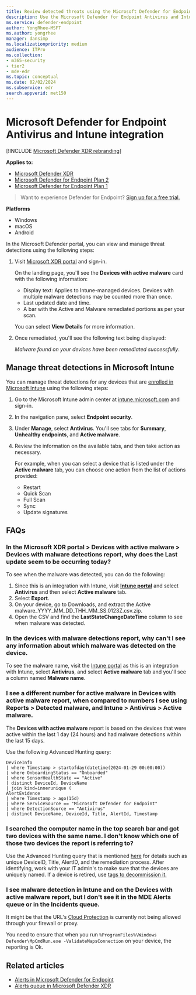 ```yaml
---
title: Review detected threats using the Microsoft Defender for Endpoint Antivirus and Intune integration
description: Use the Microsoft Defender for Endpoint Antivirus and Intune integration to view and manage threat detections.
ms.service: defender-endpoint
author: YongRhee-MSFT
ms.author: yongrhee
manager: dansimp
ms.localizationpriority: medium
audience: ITPro
ms.collection:
- m365-security
- tier2
- mde-edr
ms.topic: conceptual
ms.date: 02/02/2024
ms.subservice: edr
search.appverid: met150
---
```


# Microsoft Defender for Endpoint Antivirus and Intune integration

[!INCLUDE [Microsoft Defender XDR rebranding](../includes/microsoft-defender.md)]

**Applies to:**

- [Microsoft Defender XDR](/defender-xdr)
- [Microsoft Defender for Endpoint Plan 2](microsoft-defender-endpoint.md)
- [Microsoft Defender for Endpoint Plan 1](microsoft-defender-endpoint.md)

> Want to experience Defender for Endpoint? [Sign up for a free trial.](https://signup.microsoft.com/create-account/signup?products=7f379fee-c4f9-4278-b0a1-e4c8c2fcdf7e&ru=https://aka.ms/MDEp2OpenTrial?ocid=docs-wdatp-investigatealerts-abovefoldlink)

**Platforms**

- Windows
- macOS
- Android

In the Microsoft Defender portal, you can view and manage threat detections using the following steps:

1. Visit [Microsoft XDR portal](https://security.microsoft.com/) and sign-in.

    On the landing page, you'll see the **Devices with active malware** card with the following information:

    - Display text: Applies to Intune-managed devices. Devices with multiple malware detections may be counted more than once.
    - Last updated date and time.
    - A bar with the Active and Malware remediated portions as per your scan.

    You can select **View Details** for more information.

2. Once remediated, you'll see the following text being displayed:

    *Malware found on your devices have been remediated successfully*.

## Manage threat detections in Microsoft Intune

You can manage threat detections for any devices that are [enrolled in Microsoft Intune](/mem/intune/enrollment/windows-enrollment-methods) using the following steps:

1. Go to the Microsoft Intune admin center at [intune.microsoft.com](https://intune.microsoft.com) and sign-in.

2. In the navigation pane, select **Endpoint security**.

3. Under **Manage**, select **Antivirus**. You'll see tabs for **Summary**, **Unhealthy endpoints**, and **Active malware**.

4. Review the information on the available tabs, and then take action as necessary.

    For example, when you can select a device that is listed under the **Active malware** tab, you can choose one action from the list of actions provided:
     - Restart
     - Quick Scan
     - Full Scan
     - Sync
     - Update signatures

## FAQs

### In the Microsoft XDR portal > Devices with active malware > Devices with malware detections report, why does the Last update seem to be occurring today?

To see when the malware was detected, you can do the following:

1. Since this is an integration with Intune, visit [**Intune portal**](https://intune.microsoft.com) and select **Antivirus** and then select **Active malware** tab.
2. Select **Export**.
3. On your device, go to Downloads, and extract the Active malware_YYYY_MM_DD_THH_MM_SS.0123Z.csv.zip.
4. Open the CSV and find the **LastStateChangeDateTime** column to see when malware was detected.

### In the devices with malware detections report, why can't I see any information about which malware was detected on the device.

To see the malware name, visit the [Intune portal](https://intune.microsoft.com) as this is an integration with Intune, select **Antivirus**,  and select **Active malware** tab and you'll see a column named **Malware name**.

### I see a different number for active malware in Devices with active malware report, when compared to numbers I see using Reports > Detected malware, and Intune > Antivirus > Active malware.

The **Devices with active malware** report is based on the devices that were active within the last 1 day (24 hours) and had malware detections within the last 15 days.

Use the following Advanced Hunting query:

```kusto
DeviceInfo
| where Timestamp > startofday(datetime(2024-01-29 00:00:00))
| where OnboardingStatus == "Onboarded"
| where SensorHealthState == "Active"
| distinct DeviceId, DeviceName
| join kind=innerunique (
AlertEvidence
| where Timestamp > ago(15d)
| where ServiceSource == "Microsoft Defender for Endpoint"
| where DetectionSource == "Antivirus"
| distinct DeviceName, DeviceId, Title, AlertId, Timestamp
```

### I searched the computer name in the top search bar and got two devices with the same name. I don't know which one of those two devices the report is referring to?

Use the Advanced Hunting query that is mentioned [here](#i-see-a-different-number-for-active-malware-in-devices-with-active-malware-report-when-compared-to-numbers-i-see-using-reports--detected-malware-and-intune--antivirus--active-malware) for details such as unique DeviceID, Title, AlertID, and the remediation process. After identifying, work with your IT admin's to make sure that the devices are uniquely named. If a device is retired, use [tags to decommission it.](https://techcommunity.microsoft.com/t5/microsoft-defender-for-endpoint/how-to-use-tagging-effectively-part-1/ba-p/1964058)

### I see malware detection in Intune and on the Devices with active malware report, but I don't see it in the MDE Alerts queue or in the Incidents queue.

It might be that the URL's [Cloud Protection](configure-network-connections-microsoft-defender-antivirus.md) is currently not being allowed through your firewall or proxy.

You need to ensure that when you run `%ProgramFiles%\Windows Defender\MpCmdRun.exe -ValidateMapsConnection` on your device, the reporting is Ok.

## Related articles

- [Alerts in Microsoft Defender for Endpoint](investigate-alerts.md)
- [Alerts queue in Microsoft Defender XDR](alerts-queue-endpoint-detection-response.md)
